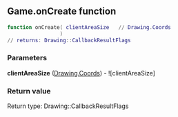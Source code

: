 ## Game.onCreate function


```lua
function onCreate( clientAreaSize   // Drawing.Coords
                 )
// returns: Drawing::CallbackResultFlags
```


### Parameters

**clientAreaSize** ([Drawing.Coords](../Drawing/Coords.md)) - ![clientAreaSize]

### Return value

Return type: Drawing::CallbackResultFlags

